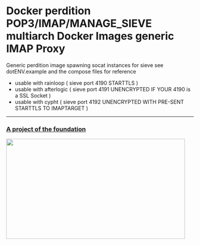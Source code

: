 Docker perdition POP3/IMAP/MANAGE_SIEVE multiarch  Docker Images  generic IMAP Proxy
===

Generic perdition image spawning socat instances for sieve
see dotENV.example and the compose files for reference

* usable with rainloop   ( sieve port 4190 STARTTLS )
* usable with afterlogic ( sieve port 4191 UNENCRYPTED IF YOUR 4190 is a SSL Socket )
* usable with cypht      ( sieve port 4192 UNENCRYPTED WITH PRE-SENT STARTTLS TO IMAPTARGET )


---

<a href="https://the-foundation.gitlab.io/">
<h3>A project of the foundation</h3>
<div><img src="https://hcxi2.2ix.ch/gitlab/the-foundation/docker-perdition/README.md/logo.jpg" width="480" height="270"/></div></a>
